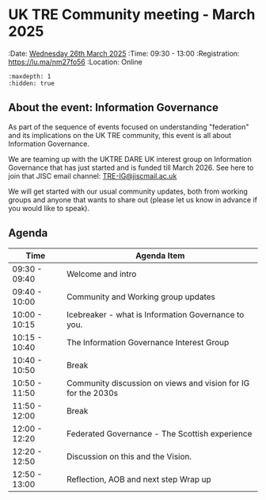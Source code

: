 # UK TRE Community meeting - March 2025

:Date: [Wednesday 26th March 2025](https://arewemeetingyet.com/London/2025-03-26/09:30/UK%20TRE%20Community%20meeting)
:Time: 09:30 - 13:00
:Registration: https://lu.ma/nm27fo56
:Location: Online

```{toctree}
:maxdepth: 1
:hidden: true

```

## About the event: Information Governance

​As part of the sequence of events focused on understanding "federation" and its implications on the UK TRE community, this event is all about Information Governance.

​We are teaming up with the UKTRE DARE UK interest group on Information Governance that has just started and is funded till March 2026. See here to join that JISC email channel: TRE-IG@jiscmail.ac.uk

​​We will get started with our usual community updates, both from working groups and anyone that wants to share out (please let us know in advance if you would like to speak).

## Agenda

| Time          | Agenda Item                                                   |
| ------------- | ------------------------------------------------------------- |
| 09:30 - 09:40 | Welcome and intro                                             |
| 09:40 - 10:00 | Community and Working group updates                           |
| 10:00 - 10:15 | Icebreaker - what is Information Governance to you.           |
| 10:15 - 10:40 | The Information Governance Interest Group                     |
| 10:40 - 10:50 | Break                                                         |
| 10:50 - 11:50 | Community discussion on views and vision for IG for the 2030s |
| 11:50 - 12:00 | Break                                                         |
| 12:00 - 12:20 | Federated Governance - The Scottish experience                |
| 12:20 - 12:50 | Discussion on this and the Vision.                            |
| 12:50 - 13:00 | Reflection, AOB and next step Wrap up                         |
